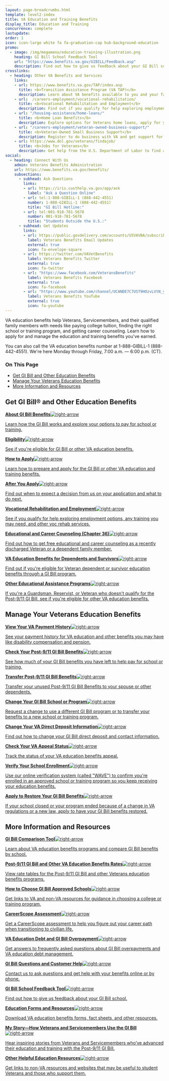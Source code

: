 ```yaml
---
layout: page-breadcrumbs.html
template: level2-index
title: VA Education and Training Benefits
display_title: Education and Training
concurrence: complete
lastupdate:
order: 1
icon: icon-large white fa fa-graduation-cap hub-background-education
promo:
  - image: /img/megamenu/education-training-illustration.png
    heading: GI Bill School Feedback Tool
    url: "https://www.benefits.va.gov/GIBILL/Feedback.asp"
    description: Find out how to give us feedback about your GI Bill school.
crosslinks:
  - heading: Other VA Benefits and Services
    links:
    - url: https://www.benefits.va.gov/TAP/index.asp
      title: <b>Transition Assistance Program (VA TAP)</b>
      description: Learn about VA benefits available to you and your family as you transition out of active-duty, National Guard, or Reserve service.
    - url:  /careers-employment/vocational-rehabilitation/
      title: <b>Vocational Rehabilitation and Employment</b>
      description: Find out if you qualify for help exploring employment options, any training you may need, and other voc rehab services.
    - url: "/housing-assistance/home-loans/"
      title: <b>Home Loan Benefits</b>
      description: Explore options for Veterans home loans, apply for your Certificate of Eligibility (COE), and get help if you're having trouble making your mortgage payments.
    - url: "/careers-employment/veteran-owned-business-support/"
      title: <b>Veteran-Owned Small Business Support</b>
      description: Register to do business with VA and get support for your Veteran-owned small business.
    - url: https://www.dol.gov/veterans/findajob/
      title: <b>Jobs for Veterans</b>
      description: Get help from the U.S. Department of Labor to find a job, get training, or explore career options.
social:
  - heading: Connect With Us
    admin: Veterans Benefits Administration
    url: https://www.benefits.va.gov/benefits/
    subsections:
      - subhead: Ask Questions
        links:
        - url: https://iris.custhelp.va.gov/app/ask
          label: "Ask a Question Online"
        - url: tel:1-888-GIBILL-1 (888-442-4551)
          number: 1-888-GIBILL-1 (888-442-4551)
          title: "GI Bill Hotline:"
        - url: tel:001-918-781-5678
          number: 001-918-781-5678
          title: "Students Outside the U.S.:"
      - subhead: Get Updates
        links:
        - url: https://public.govdelivery.com/accounts/USVAVBA/subscriber/new
          label: Veterans Benefits Email Updates
          external: true
          icon: fa-envelope-square
        - url: https://twitter.com/VAVetBenefits
          label: Veterans Benefits Twitter
          external: true
          icon: fa-twitter
        - url: "https://www.facebook.com/VeteransBenefits"
          label: Veterans Benefits Facebook
          external: true
          icon: fa-facebook
        - url: "https://www.youtube.com/channel/UCANDE7C7UST9HOzvLVtN_yg"
          label: Veterans Benefits YouTube
          external: true
          icon: fa-youtube
---
```


<p class="va-introtext">
VA education benefits help Veterans, Servicemembers, and their qualified family members with needs like paying college tuition, finding the right school or training program, and getting career counseling. Learn how to apply for and manage the education and training benefits you've earned.

You can also call the VA education benefits number at 1-888-GIBILL-1 (888-442-4551). We're here Monday through Friday, 7:00 a.m. — 6:00 p.m. (CT).

</p>

<h3>On This Page</h3>

<ul>
  <li><a href="#get">Get GI Bill and Other Education Benefits</a></li>
  <li><a href="#manage">Manage Your Veterans Education Benefits</a></li>
  <li><a href="#more">More Information and Resources</a></li>
</ul>

<section class='usa-grid'>
  <div class="va-h-ruled--stars"></div>
</section>

<section id="get" class="merger-majorlinks">
  <h2>Get GI Bill&reg; and Other Education Benefits</h2>

  <div class="link">
    <a href="/education/about-gi-bill-benefits/"><span><b>About GI Bill Benefits</b><img class="all-link-arrow" src="/img/arrow-right-blue.svg" alt="right-arrow"></span><p class="va-nav-linkslist-description">Learn how the GI Bill works and explore your options to pay for school or training.</p></a>

  </div>

  <div class="link">
    <a href="/education/eligibility/"><span><b>Eligibility</b><img class="all-link-arrow" src="/img/arrow-right-blue.svg" alt="right-arrow"></span><p class="va-nav-linkslist-description">See if you're eligible for GI Bill or other VA education benefits.</p></a>

  </div>

  <div class="link">
    <a href="/education/how-to-apply/"><span><b>How to Apply</b><img class="all-link-arrow" src="/img/arrow-right-blue.svg" alt="right-arrow"></span><p class="va-nav-linkslist-description">Learn how to prepare and apply for the GI Bill or other VA education and training benefits. </p></a>

  </div>

  <div class="link">
    <a href="/education/after-you-apply/"><span><b>After You Apply</b><img class="all-link-arrow" src="/img/arrow-right-blue.svg" alt="right-arrow"></span><p class="va-nav-linkslist-description">Find out when to expect a decision from us on your application and what to do next.</p></a>

  </div>

  <div class="link">
    <a href="/careers-employment/vocational-rehabilitation/"><span><b>Vocational Rehabilitation and Employment</b><img class="all-link-arrow" src="/img/arrow-right-blue.svg" alt="right-arrow"></span><p class="va-nav-linkslist-description">See if you qualify for help exploring employment options, any training you may need, and other voc rehab services.</p></a>

  </div>

  <div class="link">
    <a href="/careers-employment/education-and-career-counseling/"><span><b>Educational and Career Counseling (Chapter 36)</b><img class="all-link-arrow" src="/img/arrow-right-blue.svg" alt="right-arrow"></span><p class="va-nav-linkslist-description">Find out how to get free educational and career counseling as a recently discharged Veteran or a dependent family member.</p></a>

  </div>

  <div class="link">
    <a href="/education/survivor-dependent-benefits/"><span><b>VA Education Benefits for Dependents and Survivors</b><img class="all-link-arrow" src="/img/arrow-right-blue.svg" alt="right-arrow"></span><p class="va-nav-linkslist-description">Find out if you're eligible for Veteran dependent or survivor education benefits through a GI Bill program.</p></a>

  </div>

  <div class="link">
    <a href="/education/other-va-education-benefits/"><span><b>Other Educational Assistance Programs</b><img class="all-link-arrow" src="/img/arrow-right-blue.svg" alt="right-arrow"></span><p class="va-nav-linkslist-description">If you're a Guardsman, Reservist, or Veteran who doesn't qualify for the Post-9/11 GI Bill, see if you're eligible for other VA education benefits.</p></a>

  </div>
</section>

<section class='usa-grid'>
  <div class="va-h-ruled--stars"></div>
</section>

<section id="manage" class="merger-majorlinks">

  <h2>Manage Your Veterans Education Benefits</h2>

  <div class="link">
    <a href="/va-payment-history/"><span><b>View Your VA Payment History</b><img class="all-link-arrow" src="/img/arrow-right-blue.svg" alt="right-arrow"></span><p class="va-nav-linkslist-description">See your payment history for VA education and other benefits you may have like disability compensation and pension.</p></a>

  </div>

  <div class="link">
    <a href="/education/gi-bill/post-9-11/ch-33-benefit/"><span><b>Check Your Post-9/11 GI Bill Benefits</b><img class="all-link-arrow" src="/img/arrow-right-blue.svg" alt="right-arrow"></span><p class="va-nav-linkslist-description">See how much of your GI Bill benefits you have left to help pay for school or training.</p></a>

  </div>

  <div class="link">
    <a href="/education/transfer-post-9-11-gi-bill-benefits/"><span><b>Transfer Post-9/11 GI Bill Benefits</b><img class="all-link-arrow" src="/img/arrow-right-blue.svg" alt="right-arrow"></span><p class="va-nav-linkslist-description">Transfer your unused Post-9/11 GI Bill Benefits to your spouse or other dependents.</p></a>

  </div>

  <div class="link">
    <a href="/education/change-gi-bill-benefits/"><span><b>Change Your GI Bill School or Program</b><img class="all-link-arrow" src="/img/arrow-right-blue.svg" alt="right-arrow"></span><p class="va-nav-linkslist-description">Request a change to use a different GI Bill program or to transfer your benefits to a new school or training program.</p></a>

  </div>

  <div class="link">
    <a href="/change-direct-deposit-and-contact-information/"><span><b>Change Your VA Direct Deposit Information</b><img class="all-link-arrow" src="/img/arrow-right-blue.svg" alt="right-arrow"></span><p class="va-nav-linkslist-description">Find out how to change your GI Bill direct deposit and contact information.</p></a>

  </div>

  <div class="link">
    <a href="/claim-or-appeal-status/"><span><b>Check Your VA Appeal Status</b><img class="all-link-arrow" src="/img/arrow-right-blue.svg" alt="right-arrow"></span><p class="va-nav-linkslist-description">Track the status of your VA education benefits appeal.</p></a>

  </div>

  <div class="link">
    <a href="https://www.gibill.va.gov/wave/index.do"><span><b>Verify Your School Enrollment</b><img class="all-link-arrow" src="/img/arrow-right-blue.svg" alt="right-arrow"></span><p class="va-nav-linkslist-description">Use our online verification system (called "WAVE") to confirm you're enrolled in an approved school or training program so you keep receiving your education benefits.</p></a>

  </div>

  <div class="link">
    <a href="https://www.benefits.va.gov/GIBILL/FGIB/Restoration.asp"><span><b>Apply to Restore Your GI Bill Benefits</b><img class="all-link-arrow" src="/img/arrow-right-blue.svg" alt="right-arrow"></span><p class="va-nav-linkslist-description">If your school closed or your program ended because of a change in VA regulations or a new law, apply to have your GI Bill benefits restored.</p></a>

  </div>

</section>

<section class='usa-grid'>
  <div class="va-h-ruled--stars"></div>
</section>

<section id="more" class="merger-majorlinks">
  <h2>More Information and Resources</h2>

  <div class="link">
    <a href="/gi-bill-comparison-tool"><span><b>GI Bill Comparison Tool</b><img class="all-link-arrow" src="/img/arrow-right-blue.svg" alt="right-arrow"></span><p class="va-nav-linkslist-description">Learn about VA education benefits programs and compare GI Bill benefits by school.</p></a>

  </div>

  <div class="link">
    <a href="/education/benefit-rates/"><span><b>Post-9/11 GI Bill and Other VA Education Benefits Rates</b><img class="all-link-arrow" src="/img/arrow-right-blue.svg" alt="right-arrow"></span><p class="va-nav-linkslist-description">View rate tables for the Post-9/11 GI Bill and other Veterans education benefits programs.</p></a>

  </div>

  <div class="link">
    <a href="/education/choosing-a-school/"><span><b>How to Choose GI Bill Approved Schools</b><img class="all-link-arrow" src="/img/arrow-right-blue.svg" alt="right-arrow"></span><p class="va-nav-linkslist-description">Get links to VA and non-VA resources for guidance in choosing a college or training program.</p></a>

  </div>

  <div class="link">
    <a href="/careers-employment/careerscope-skills-assessment/"><span><b>CareerScope Assessment</b><img class="all-link-arrow" src="/img/arrow-right-blue.svg" alt="right-arrow"></span><p class="va-nav-linkslist-description">Get a CareerScope assessment to help you figure out your career path when transitioning to civilian life.</p></a>

  </div>

  <div class="link">
    <a href="https://www.benefits.va.gov/gibill/resources/education_resources/debt_info.asp"><span><b>VA Education Debt and GI Bill Overpayment</b><img class="all-link-arrow" src="/img/arrow-right-blue.svg" alt="right-arrow"></span><p class="va-nav-linkslist-description">Get answers to frequently asked questions about GI Bill overpayments and VA education debt management.</p></a>

  </div>

  <div class="link">
    <a href="https://www.benefits.va.gov/gibill/contact_us.asp"><span><b>GI Bill Questions and Customer Help</b><img class="all-link-arrow" src="/img/arrow-right-blue.svg" alt="right-arrow"></span><p class="va-nav-linkslist-description">Contact us to ask questions and get help with your benefits online or by phone.</p></a>

  </div>

  <div class="link">
    <a href="https://www.benefits.va.gov/GIBILL/Feedback.asp"><span><b>GI Bill School Feedback Tool</b><img class="all-link-arrow" src="/img/arrow-right-blue.svg" alt="right-arrow"></span><p class="va-nav-linkslist-description">Find out how to give us feedback about your GI Bill school.</p></a>

  </div>

  <div class="link">
    <a href="https://www.benefits.va.gov/gibill/handouts_forms.asp"><span><b>Education Forms and Resources</b><img class="all-link-arrow" src="/img/arrow-right-blue.svg" alt="right-arrow"></span><p class="va-nav-linkslist-description">Download VA education benefits forms, fact sheets, and other resources.</p></a>

  </div>

  <div class="link">
    <a href="https://www.benefits.va.gov/gibill/my_story.asp"><span><b>My Story—How Veterans and Servicemembers Use the GI Bill</b><img class="all-link-arrow" src="/img/arrow-right-blue.svg" alt="right-arrow"></span><p class="va-nav-linkslist-description">Hear inspiring stories from Veterans and Servicemembers who’ve advanced their education and training with the Post-9/11 GI Bill.</p></a>

  </div>

  <div class="link">
    <a href="https://www.benefits.va.gov/gibill/non_va_resources.asp"><span><b>Other Helpful Education Resources</b><img class="all-link-arrow" src="/img/arrow-right-blue.svg" alt="right-arrow"></span><p class="va-nav-linkslist-description">Get links to non-VA resources and websites that may be useful to student Veterans and those who support them.</p></a>

  </div>

</section>
